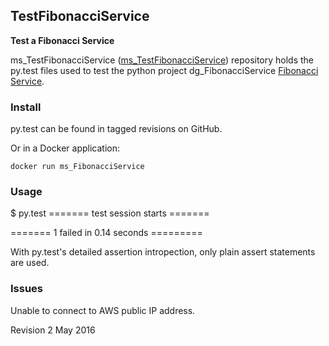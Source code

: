 ## TestFibonacciService

**Test a Fibonacci Service**

ms_TestFibonacciService ([ms_TestFibonacciService](http://github.com/msmith303/ms_TestFibonacciService)) repository
holds the py.test files used to test the python project dg_FibonacciService [Fibonacci Service](https://github.com/dmitryzv/dg-fibonacci-be).


### Install

py.test can be found in tagged revisions on GitHub.

Or in a Docker application:

    docker run ms_FibonacciService

### Usage

  $ py.test
  ======= test session starts =======

  =======  1 failed in 0.14 seconds =========

  With py.test's detailed assertion intropection, only plain assert statements are used.

### Issues

  Unable to connect to AWS public IP address.


Revision 2 May 2016
